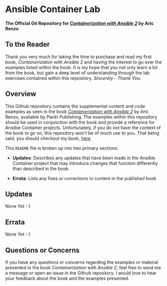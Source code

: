 # Ansible Container Lab

**The Official Git Repository for _[Containerization with Ansible 2](https://www.packtpub.com/virtualization-and-cloud/containerization-ansible-2)_ by Aric Renzo**

## To the Reader
Thank you very much for taking the time to purchase and read my first book, _Containerization with Ansible 2_ and having the interest to go over the examples listed within the book.  It is my hope that you not only learn a lot from the book, but gain a deep level of understanding through the lab exercises contained within this repository. *Sincerely - Thank You.*

## Overview
This Github repository contains the supplemental content and code examples as seen in the book _[Containerization with Ansible 2](https://www.packtpub.com/virtualization-and-cloud/containerization-ansible-2)_ by Aric Renzo, available by Packt Publishing. The examples within this repository should be used in conjunction with the book and provide a reference for Ansible Container projects. Unfortunately, if you do not have the context of the book to go on, this repository won't be of much use to you. That being said, you should checkout my book, [here](https://www.packtpub.com/virtualization-and-cloud/containerization-ansible-2) 

This `README` file is broken up into two primary sections:
* **Updates**: Describes any updates that have been made in the Ansible Container project that may introduce changes that function differently than described in the book.

* **Errata**: Lists any fixes or corrections to content in the published book

## Updates
None Yet :-)

## Errata
None Yet :-)

## Questions or Concerns
If you have any questions or concerns regarding the examples or material presented in the book _Containerization with Ansible 2_, feel free to send me a message or open an issue in the Github repository. I would love to hear your feedback about the book and the examples presented.

